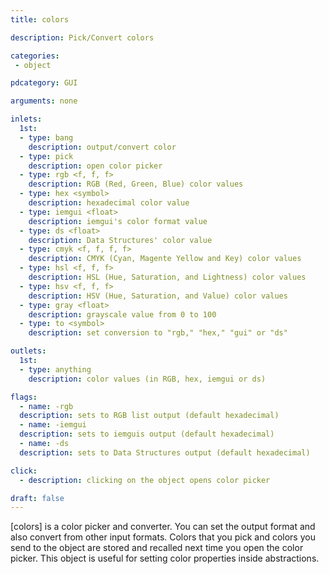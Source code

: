 ```yaml
---
title: colors

description: Pick/Convert colors

categories:
 - object

pdcategory: GUI

arguments: none

inlets:
  1st:
  - type: bang
    description: output/convert color
  - type: pick
    description: open color picker
  - type: rgb <f, f, f>
    description: RGB (Red, Green, Blue) color values
  - type: hex <symbol>
    description: hexadecimal color value
  - type: iemgui <float>
    description: iemgui's color format value
  - type: ds <float>
    description: Data Structures' color value
  - type: cmyk <f, f, f, f>
    description: CMYK (Cyan, Magente Yellow and Key) color values
  - type: hsl <f, f, f>
    description: HSL (Hue, Saturation, and Lightness) color values
  - type: hsv <f, f, f>
    description: HSV (Hue, Saturation, and Value) color values
  - type: gray <float>
    description: grayscale value from 0 to 100
  - type: to <symbol>
    description: set conversion to "rgb," "hex," "gui" or "ds"

outlets:
  1st:
  - type: anything
    description: color values (in RGB, hex, iemgui or ds)

flags:
  - name: -rgb
  description: sets to RGB list output (default hexadecimal)
  - name: -iemgui
  description: sets to iemguis output (default hexadecimal)
  - name: -ds
  description: sets to Data Structures output (default hexadecimal)

click:
  - description: clicking on the object opens color picker

draft: false
---
```


[colors] is a color picker and converter. You can set the output format and also convert from other input formats. Colors that you pick and colors you send to the object are stored and recalled next time you open the color picker. This object is useful for setting color properties inside abstractions.